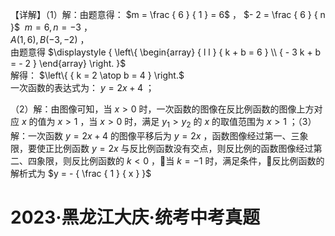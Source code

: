【详解】（1）解：由题意得： $m = \frac { 6 } { 1 } = 6$ ， $- 2 = \frac { 6 } { n }$ $\ m = 6 , n = - 3$ ，  
$A ( 1 , 6 ) , B ( - 3 , - 2 )$ ，  
由题意得 $\displaystyle { \left\{ \begin{array} { l l } { k + b = 6 } \\ { - 3 k + b = - 2 } \end{array} \right. }$   
解得： $\left\{ { k = 2 \atop b = 4 } \right.$   
一次函数的表达式为： $y = 2 x + 4$ ；

（2）解：由图像可知，当 $x > 0$ 时，一次函数的图像在反比例函数的图像上方对应 $x$ 的值为 $x > 1$ ，当 $x > 0$ 时，满足 $y _ { 1 } > y _ { 2 }$ 的 $x$ 的取值范围为 $x > 1$ ；（3）解：一次函数 $y = 2 x + 4$ 的图像平移后为 $y = 2 x$ ，函数图像经过第一、三象限，要使正比例函数 $y = 2 x$ 与反比例函数没有交点，则反比例的函数图像经过第二、四象限，则反比例函数的 $k < 0$ ，当 $k = - 1$ 时，满足条件，反比例函数的解析式为 $y = - { \frac { 1 } { x } }$

# 2023·黑龙江大庆·统考中考真题

